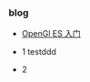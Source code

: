 ### blog

- [OpenGl ES 入门](https://github.com/tangyumeng/blog/blob/master/OpenGl%20ES%20入门.md)

- 1 testddd

- 2